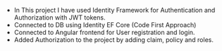 - In This project I have used Identity Framework for Authentication and Authorization with JWT tokens. 
- Connected to DB using Identity EF Core (Code First Approach)
- Connected to Angular frontend for User registration and login.
- Added Authorization to the project by adding claim, policy and roles.
